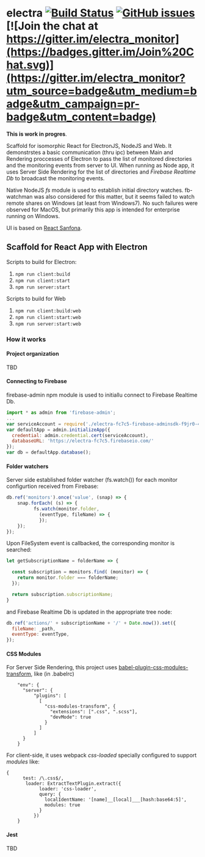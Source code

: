 # electra [![Build Status](https://travis-ci.org/olegkleiman/electra.svg?branch=master)](https://travis-ci.org/olegkleiman/electra) [![GitHub issues](https://img.shields.io/github/issues/olegkleiman/electra.svg)](https://github.com/olegkleiman/electra/issues) [![Join the chat at https://gitter.im/electra_monitor](https://badges.gitter.im/Join%20Chat.svg)](https://gitter.im/electra_monitor?utm_source=badge&utm_medium=badge&utm_campaign=pr-badge&utm_content=badge)

**This is work in progres**. 

Scaffold for isomorphic React for ElectronJS, NodeJS and Web. It demonstrstes a basic communication (thru ipc) between Main and Rendering proccesses of Electron to pass the list of monitored directories and the monitoring events from server to UI. 
When running as Node app, it uses Server Side Rendering for the list of directories and *Firebase Realtime Db* to broadcast the monitoring events.

Native NodeJS *fs* module is used to establish initial directory watches. fb-watchman was also considered for this matter, but it seems failed to watch remote shares on Windows (at least from Windows7). No such failures were observed for MacOS, but primarily this app is intended for enterprise running on Windows. 

UI is based on [React Sanfona](https://github.com/daviferreira/react-sanfona). 

## Scaffold for React App with Electron

Scripts to build for Electron:
1. `npm run client:build`
2. `npm run client:start`
3. `npm run server:start`

Scripts to build for Web
1. `npm run client:build:web`
2. `npm run client:start:web`
3. `npm run server:start:web`

### How it works
#### Project organization
TBD
#### Connecting to Firebase
firebase-admin npm module is used to initiallu connect to Firebase Realtime Db.
```javascript
import * as admin from 'firebase-admin';
...
var serviceAccount = require('./electra-fc7c5-firebase-adminsdk-f9jr0-48c9a62054.json');
var defaultApp = admin.initializeApp({
  credential: admin.credential.cert(serviceAccount),
  databaseURL: 'https://electra-fc7c5.firebaseio.com/'
});
var db = defaultApp.database();
```
#### Folder watchers
Server side established folder watcher (fs.watch()) for each monitor configurtion received from Firebase:
```javascript
db.ref('monitors').once('value', (snap) => {
    snap.forEach( (s) => {
          fs.watch(monitor.folder,
            (eventType, fileName) => {
            });
    });
});
```
Upon FileSystem event is callbacked, the corresponding monitor is searched:
```javascript
let getSubscriptionName = folderName => {

  const subscription = monitors.find( (monitor) => {
    return monitor.folder === folderName;
  });

  return subscription.subscriptionName;
}
```
and Firebase Realtime Db is updated in the appropriate tree node:
```javascript
db.ref('actions/' + subscriptionName + '/' + Date.now()).set({
  fileName: _path,
  eventType: eventType,
});

```
#### CSS Modules
For Server Side Rendering, this project uses [babel-plugin-css-modules-transform](https://github.com/michalkvasnicak/babel-plugin-css-modules-transform), like (in .babelrc)
```
    "env": {
      "server": {
          "plugins": [
            [
              "css-modules-transform", {
                "extensions": [".css", ".scss"],
                "devMode": true
              }
            ]
          ]
      }
    }

```
For client-side, it uses webpack *css-loaded* specially configured to support *modules* like:
```
{
      test: /\.css$/,
       loader: ExtractTextPlugin.extract({
            loader: 'css-loader',
            query: {
              localIdentName: '[name]__[local]___[hash:base64:5]',
              modules: true
            }
          })
    }
```
#### Jest
TBD

